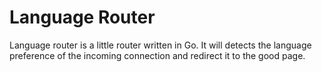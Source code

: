 # Language Router #

Language router is a little router written in Go. It will detects the language preference of the incoming connection and redirect it to the good page.
